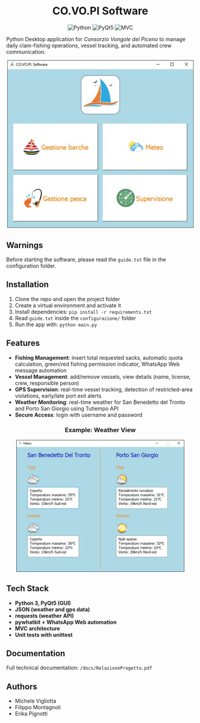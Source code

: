 <h1 align="center">CO.VO.PI Software</h1>

<p align="center">
  <img src="https://img.shields.io/badge/Python-3.x-blue.svg" alt="Python">
  <img src="https://img.shields.io/badge/GUI-PyQt5-green.svg" alt="PyQt5">
  <img src="https://img.shields.io/badge/Architecture-MVC-orange.svg" alt="MVC">
</p>

<p>
Python Desktop application for <i>Consorzio Vongole del Piceno</i> to manage daily clam-fishing operations, vessel tracking, and automated crew communication.
</p>

<p align="center">
<img src="docs/main_view.png" width="500">
</p>
  
<h2>Warnings</h2>
<p>
Before starting the software, please read the <code>guide.txt</code> file in the configuration folder.
</p>

<h2>Installation</h2>

<ol>
  <li>Clone the repo and open the project folder</li>
  <li>Create a virtual environment and activate it</li>
  <li>Install dependencies: <code>pip install -r requirements.txt</code></li>
  <li>Read <code>guide.txt</code> inside the <code>configurazione/</code> folder</li>
  <li>Run the app with: <code>python main.py</code></li>
</ol>


<h2>Features</h2>

  - <b>Fishing Management</b>: insert total requested sacks, automatic quota calculation, green/red fishing permission indicator, WhatsApp Web message automation
  - <b>Vessel Management</b>: add/remove vessels, view details (name, license, crew, responsible person)
  - <b>GPS Supervision</b>: real-time vessel tracking, detection of restricted-area violations, early/late port exit alerts
  - <b>Weather Monitoring</b>: real-time weather for San Benedetto del Tronto and Porto San Giorgio using Tutiempo API
  - <b>Secure Access</b>: login with username and password


<h3 align="center">Example: Weather View</h3>
<p align="center">
<img src="docs/meteo_view.png" width="450">
</p>


<h2>Tech Stack</h2>

  - <b>Python 3, PyQt5 (GUI)</b>
  - <b>JSON (weather and gps data)</b>
  - <b>requests (weather API)</b>
  - <b>pywhatkit + WhatsApp Web automation</b>
  - <b>MVC architecture</b>
  - <b>Unit tests with unittest</b>


<h2>Documentation</h2>
<p>
Full technical documentation:
<code>/docs/RelazioneProgetto.pdf</code>
</p>

<h2>Authors</h2>

* Michele Vigliotta
* Filippo Montagnoli
* Erika Pignotti



